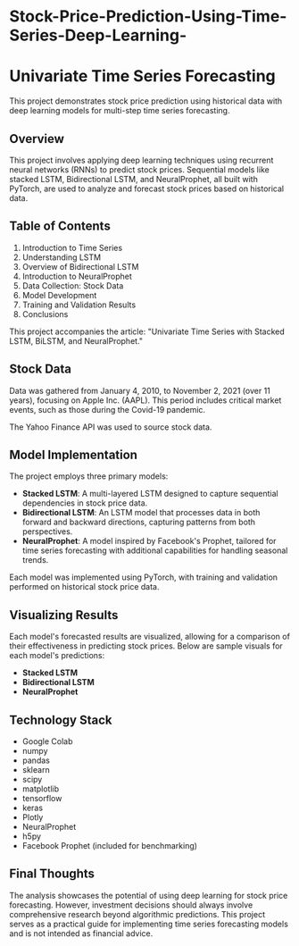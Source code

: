 # Stock-Price-Prediction-Using-Time-Series-Deep-Learning-

# Univariate Time Series Forecasting

This project demonstrates stock price prediction using historical data with deep learning models for multi-step time series forecasting.

## Overview

This project involves applying deep learning techniques using recurrent neural networks (RNNs) to predict stock prices. Sequential models like stacked LSTM, Bidirectional LSTM, and NeuralProphet, all built with PyTorch, are used to analyze and forecast stock prices based on historical data.

## Table of Contents

1. Introduction to Time Series
2. Understanding LSTM
3. Overview of Bidirectional LSTM
4. Introduction to NeuralProphet
5. Data Collection: Stock Data
6. Model Development
7. Training and Validation Results
8. Conclusions

This project accompanies the article: "Univariate Time Series with Stacked LSTM, BiLSTM, and NeuralProphet." 

## Stock Data

Data was gathered from January 4, 2010, to November 2, 2021 (over 11 years), focusing on Apple Inc. (AAPL). This period includes critical market events, such as those during the Covid-19 pandemic.

The Yahoo Finance API was used to source stock data. 

## Model Implementation

The project employs three primary models:

- **Stacked LSTM**: A multi-layered LSTM designed to capture sequential dependencies in stock price data.
- **Bidirectional LSTM**: An LSTM model that processes data in both forward and backward directions, capturing patterns from both perspectives.
- **NeuralProphet**: A model inspired by Facebook's Prophet, tailored for time series forecasting with additional capabilities for handling seasonal trends.

Each model was implemented using PyTorch, with training and validation performed on historical stock price data.

## Visualizing Results

Each model's forecasted results are visualized, allowing for a comparison of their effectiveness in predicting stock prices. Below are sample visuals for each model's predictions:

- **Stacked LSTM**
- **Bidirectional LSTM**
- **NeuralProphet**

## Technology Stack

- Google Colab
- numpy
- pandas
- sklearn
- scipy
- matplotlib
- tensorflow
- keras
- Plotly
- NeuralProphet
- h5py
- Facebook Prophet (included for benchmarking)

## Final Thoughts

The analysis showcases the potential of using deep learning for stock price forecasting. However, investment decisions should always involve comprehensive research beyond algorithmic predictions. This project serves as a practical guide for implementing time series forecasting models and is not intended as financial advice.
